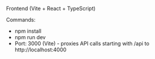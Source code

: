 Frontend (Vite + React + TypeScript)

Commands:
- npm install
- npm run dev
- Port: 3000 (Vite) - proxies API calls starting with /api to http://localhost:4000
